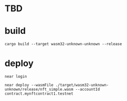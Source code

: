 # TBD
# build
```
cargo build --target wasm32-unknown-unknown --release
```
# deploy
```
near login

near deploy --wasmFile ./target/wasm32-unknown-unknown/release/nft_simple.wasm --accountId contract.mynftcontract1.testnet
```